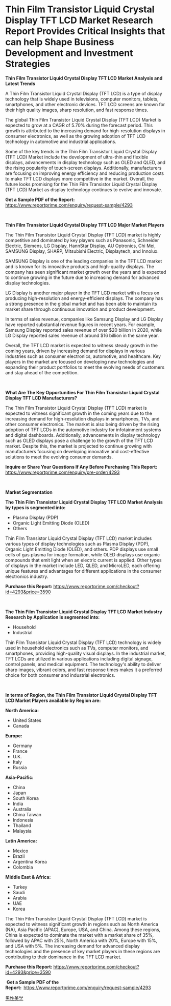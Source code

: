 <p><h1>Thin Film Transistor Liquid Crystal Display TFT LCD Market Research Report Provides Critical Insights that can help Shape Business Development and Investment Strategies</h1></p><p><strong>Thin Film Transistor Liquid Crystal Display TFT LCD Market Analysis and Latest Trends</strong></p>
<p><p>A Thin Film Transistor Liquid Crystal Display (TFT LCD) is a type of display technology that is widely used in televisions, computer monitors, tablets, smartphones, and other electronic devices. TFT LCD screens are known for their high quality images, sharp resolution, and fast response times. </p><p>The global Thin Film Transistor Liquid Crystal Display (TFT LCD) Market is expected to grow at a CAGR of 5.70% during the forecast period. This growth is attributed to the increasing demand for high-resolution displays in consumer electronics, as well as the growing adoption of TFT LCD technology in automotive and industrial applications. </p><p>Some of the key trends in the Thin Film Transistor Liquid Crystal Display (TFT LCD) Market include the development of ultra-thin and flexible displays, advancements in display technology such as OLED and QLED, and the rising popularity of touch-screen displays. Additionally, manufacturers are focusing on improving energy efficiency and reducing production costs to make TFT LCD displays more competitive in the market. Overall, the future looks promising for the Thin Film Transistor Liquid Crystal Display (TFT LCD) Market as display technology continues to evolve and innovate.</p></p>
<p><strong>Get a Sample PDF of the Report:&nbsp;</strong> <a href="https://www.reportprime.com/enquiry/request-sample/4293">https://www.reportprime.com/enquiry/request-sample/4293</a></p>
<p>&nbsp;</p>
<p><strong>Thin Film Transistor Liquid Crystal Display TFT LCD Major Market Players</strong></p>
<p><p>The Thin Film Transistor Liquid Crystal Display (TFT LCD) market is highly competitive and dominated by key players such as Panasonic, Schneider Electric, Siemens, LG Display, HannStar Display, AU Optronics, Chi Mei, SAMSUNG Display, SHARP, Mitsubishi Electric, Displaytech, and Innolux.</p><p>SAMSUNG Display is one of the leading companies in the TFT LCD market and is known for its innovative products and high-quality displays. The company has seen significant market growth over the years and is expected to continue growing in the future due to increasing demand for advanced display technologies.</p><p>LG Display is another major player in the TFT LCD market with a focus on producing high-resolution and energy-efficient displays. The company has a strong presence in the global market and has been able to maintain its market share through continuous innovation and product development.</p><p>In terms of sales revenue, companies like Samsung Display and LG Display have reported substantial revenue figures in recent years. For example, Samsung Display reported sales revenue of over $20 billion in 2020, while LG Display reported sales revenue of around $16 billion in the same year.</p><p>Overall, the TFT LCD market is expected to witness steady growth in the coming years, driven by increasing demand for displays in various industries such as consumer electronics, automotive, and healthcare. Key players in the market are focused on developing new technologies and expanding their product portfolios to meet the evolving needs of customers and stay ahead of the competition.</p></p>
<p>&nbsp;</p>
<p><strong>What Are The Key Opportunities For Thin Film Transistor Liquid Crystal Display TFT LCD Manufacturers?</strong></p>
<p><p>The Thin Film Transistor Liquid Crystal Display (TFT LCD) market is expected to witness significant growth in the coming years due to the increasing demand for high-resolution displays in smartphones, TVs, and other consumer electronics. The market is also being driven by the rising adoption of TFT LCDs in the automotive industry for infotainment systems and digital dashboards. Additionally, advancements in display technology such as OLED displays pose a challenge to the growth of the TFT LCD market. Despite this, the market is projected to continue growing with manufacturers focusing on developing innovative and cost-effective solutions to meet the evolving consumer demands.</p></p>
<p><strong>Inquire or Share Your Questions If Any Before Purchasing This Report:</strong> <a href="https://www.reportprime.com/enquiry/pre-order/4293">https://www.reportprime.com/enquiry/pre-order/4293</a></p>
<p>&nbsp;</p>
<p><strong>Market Segmentation</strong></p>
<p><strong>The Thin Film Transistor Liquid Crystal Display TFT LCD Market Analysis by types is segmented into:</strong></p>
<p><ul><li>Plasma Display (PDP)</li><li>Organic Light Emitting Diode (OLED)</li><li>Others</li></ul></p>
<p><p>Thin Film Transistor Liquid Crystal Display (TFT LCD) market includes various types of display technologies such as Plasma Display (PDP), Organic Light Emitting Diode (OLED), and others. PDP displays use small cells of gas plasma for image formation, while OLED displays use organic compounds that emit light when an electric current is applied. Other types of displays in the market include LED, QLED, and MicroLED, each offering unique features and advantages for different applications in the consumer electronics industry.</p></p>
<p><strong>Purchase this Report:&nbsp;</strong><a href="https://www.reportprime.com/checkout?id=4293&price=3590">https://www.reportprime.com/checkout?id=4293&price=3590</a></p>
<p>&nbsp;</p>
<p><strong>The Thin Film Transistor Liquid Crystal Display TFT LCD Market Industry Research by Application is segmented into:</strong></p>
<p><ul><li>Household</li><li>Industrial</li></ul></p>
<p><p>Thin Film Transistor Liquid Crystal Display (TFT LCD) technology is widely used in household electronics such as TVs, computer monitors, and smartphones, providing high-quality visual displays. In the industrial market, TFT LCDs are utilized in various applications including digital signage, control panels, and medical equipment. The technology's ability to deliver sharp images, vibrant colors, and fast response times makes it a preferred choice for both consumer and industrial electronics.</p></p>
<p>&nbsp;</p>
<p><strong>In terms of Region, the Thin Film Transistor Liquid Crystal Display TFT LCD Market Players available by Region are:</strong></p>
<p>
    <p> <strong> North America: </strong>
        <ul>
            <li>United States</li>
            <li>Canada</li>
        </ul>
        </p> 
    <p> <strong> Europe: </strong>
        <ul>
            <li>Germany</li>
            <li>France</li>
            <li>U.K.</li>
            <li>Italy</li>
            <li>Russia</li>
        </ul>
        </p> 
    <p> <strong> Asia-Pacific: </strong>
        <ul>
            <li>China</li>
            <li>Japan</li>
            <li>South Korea</li>
            <li>India</li>
            <li>Australia</li>
            <li>China Taiwan</li>
            <li>Indonesia</li>
            <li>Thailand</li>
            <li>Malaysia</li>
        </ul>
        </p> 
    <p> <strong> Latin America: </strong>
        <ul>
            <li>Mexico</li>
            <li>Brazil</li>
            <li>Argentina Korea</li>
            <li>Colombia</li>
        </ul>
        </p> 
    <p> <strong> Middle East & Africa: </strong>
        <ul>
            <li>Turkey</li>
            <li>Saudi</li>
            <li>Arabia</li>
            <li>UAE</li>
            <li>Korea</li>
        </ul>
    </p>
    </p>
<p><p>The Thin Film Transistor Liquid Crystal Display (TFT LCD) market is expected to witness significant growth in regions such as North America (NA), Asia Pacific (APAC), Europe, USA, and China. Among these regions, China is expected to dominate the market with a market share of 35%, followed by APAC with 25%, North America with 20%, Europe with 15%, and USA with 5%. The increasing demand for advanced display technologies and the presence of key market players in these regions are contributing to their dominance in the TFT LCD market.</p></p>
<p><strong>Purchase this Report: </strong><a href="https://www.reportprime.com/checkout?id=4293&price=3590">https://www.reportprime.com/checkout?id=4293&price=3590</a></p>
<p>&nbsp;<strong>Get a Sample PDF of the Report:&nbsp;&nbsp;</strong><a href="https://www.reportprime.com/enquiry/request-sample/4293">https://www.reportprime.com/enquiry/request-sample/4293</a></p>
<p><strong></strong></p>
<p><p><a href="https://github.com/SarahFahey88/Market-Research-Report-List-1/blob/main/755854615094.md">男性美学</a></p></p>